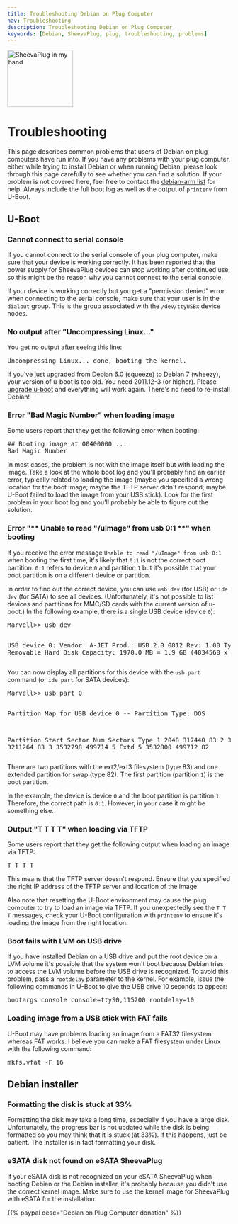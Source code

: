 ```yaml
---
title: Troubleshooting Debian on Plug Computer
nav: Troubleshooting
description: Troubleshooting Debian on Plug Computer
keywords: [Debian, SheevaPlug, plug, troubleshooting, problems]
---
```


<div class="right">
<img src = "../images/r_sheevaplug_hand.jpg" class="border" alt="SheevaPlug in my hand" width="148" height="129" />
</div>

<h1>Troubleshooting</h1>

This page describes common problems that users of Debian on plug computers
have run into.  If you have any problems with your plug computer, either
while trying to install Debian or when running Debian, please look through
this page carefully to see whether you can find a solution.  If your
problem is not covered here, feel free to contact the <a href =
"http://lists.debian.org/debian-arm/">debian-arm list</a> for help.  Always
include the full boot log as well as the output of `printenv` from U-Boot.

<h2><a id = "u-boot">U-Boot</a></h2>

<h3><a id = "serial">Cannot connect to serial console</a></h3>

If you cannot connect to the serial console of your plug computer, make
sure that your device is working correctly.  It has been reported that the
power supply for SheevaPlug devices can stop working after continued use,
so this might be the reason why you cannot connect to the serial console.

If your device is working correctly but you get a "permission denied" error
when connecting to the serial console, make sure that your user is in the
`dialout` group.  This is the group associated with the `/dev/ttyUSBx`
device nodes.

<h3><a id = "uncompress">No output after "Uncompressing Linux..."</a></h3>

You get no output after seeing this line:

<div class="code">
<pre>
Uncompressing Linux... done, booting the kernel.
</pre>
</div>

If you've just upgraded from Debian 6.0 (squeeze) to Debian 7 (wheezy),
your version of u-boot is too old.  You need 2011.12-3 (or higher).  Please
<a href = "../uboot-upgrade/">upgrade u-boot</a> and everything will work
again.  There's no need to re-install Debian!

<h3><a id = "bad-magic">Error "Bad Magic Number" when loading image</a></h3>

Some users report that they get the following error when booting:

<div class="code">
<pre>
## Booting image at 00400000 ...
Bad Magic Number
</pre>
</div>

In most cases, the problem is not with the image itself but with loading
the image.  Take a look at the whole boot log and you'll probably find an
earlier error, typically related to loading the image (maybe you specified
a wrong location for the boot image; maybe the TFTP server didn't respond;
maybe U-Boot failed to load the image from your USB stick).  Look for the
first problem in your boot log and you'll probably be able to figure out
the solution.

<h3><a id = "dev-part">Error "** Unable to read "/uImage" from usb 0:1 **" when booting</a></h3>

If you receive the error message `Unable to read "/uImage" from usb 0:1`
when booting the first time, it's likely that `0:1` is not the correct boot
partition.  `0:1` refers to device `0` and partition `1` but it's possible
that your boot partition is on a different device or partition.

In order to find out the correct device, you can use `usb dev` (for USB) or
`ide dev` (for SATA) to see all devices.  (Unfortunately, it's not possible
to list devices and partitions for MMC/SD cards with the current version of
u-boot.)  In the following example, there is a single USB device (device
`0`):

<div class="code">
<pre>
Marvell&gt;&gt; <span class="input">usb dev</span>

USB device 0: Vendor: A-JET    Prod.: USB 2.0 0812     Rev: 1.00
            Type: Removable Hard Disk
            Capacity: 1970.0 MB = 1.9 GB (4034560 x 512)
</pre>
</div>

You can now display all partitions for this device with the `usb part`
command (or `ide part` for SATA devices):

<div class="code">
<pre>
Marvell&gt;&gt; <span class="input">usb part 0</span>

Partition Map for USB device 0  --   Partition Type: DOS

Partition     Start Sector     Num Sectors     Type
    1                 2048          317440      83
    2               319488         3211264      83
    3              3532798          499714       5 Extd
    5              3532800          499712      82
</pre>
</div>

There are two partitions with the ext2/ext3 filesystem (type 83) and one
extended partition for swap (type 82).  The first partition (partition `1`)
is the boot partition.

In the example, the device is device `0` and the boot partition is
partition `1`.  Therefore, the correct path is `0:1`.  However, in your
case it might be something else.

<h3><a id = "tftp-timeout">Output "T T T T" when loading via TFTP</a></h3>

Some users report that they get the following output when loading an image
via TFTP:

<div class="code">
<pre>
T T T T
</pre>
</div>

This means that the TFTP server doesn't respond.  Ensure that you specified
the right IP address of the TFTP server and location of the image.

Also note that resetting the U-Boot environment may cause the plug computer
to try to load an image via TFTP.  If you unexpectedly see the `T T T`
messages, check your U-Boot configuration with `printenv` to ensure it's
loading the image from the right location.

<h3><a id = "usb-lvm">Boot fails with LVM on USB drive</a></h3>

If you have installed Debian on a USB drive and put the root device on a
LVM volume it's possible that the system won't boot because Debian tries to
access the LVM volume before the USB drive is recognized.  To avoid this
problem, pass a `rootdelay` parameter to the kernel.  For example, issue
the following commands in U-Boot to give the USB drive 10 seconds to
appear:

<div class="code">
<pre>
bootargs_console console=ttyS0,115200 rootdelay=10
</pre>
</div>

<h3><a id = "fat">Loading image from a USB stick with FAT fails</a></h3>

U-Boot may have problems loading an image from a FAT32 filesystem whereas
FAT works.  I believe you can make a FAT filesystem under Linux with the
following command:

<div class="code">
<pre>
mkfs.vfat -F 16
</pre>
</div>

<h2><a id = "installer">Debian installer</a></h2>

<h3><a id = "partman-stuck">Formatting the disk is stuck at 33%</a></h3>

Formatting the disk may take a long time, especially if you have a large
disk.  Unfortunately, the progress bar is not updated while the disk is
being formatted so you may think that it is stuck (at 33%).  If this
happens, just be patient.  The installer is in fact formatting your disk.

<h3><a id = "esata-sheevaplug">eSATA disk not found on eSATA SheevaPlug</a></h3>

If your eSATA disk is not recognized on your eSATA SheevaPlug when booting
Debian or the Debian installer, it's probably because you didn't use the
correct kernel image.  Make sure to use the kernel image for SheevaPlug
with eSATA for the installation.

{{% paypal desc="Debian on Plug Computer donation" %}}

